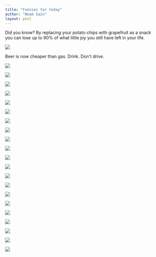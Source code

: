 ```yaml
---
title: "Funnies for today"
author: "Noam Sain"
layout: post
---
```


Did you know? By replacing your potato chips with grapefruit as a snack you can lose up to 90% of what little joy you still have left in your life.

![](/assets/2022/2022-01-funny-01.jpg)

Beer is now cheaper than gas. Drink. Don't drive.

![](/assets/2022/2022-01-funny-02.jpg)

![](/assets/2022/2022-01-funny-03.jpg)

![](/assets/2022/2022-01-funny-04.jpg)

![](/assets/2022/2022-01-funny-05.jpg)

![](/assets/2022/2022-01-funny-06.jpg)

![](/assets/2022/2022-01-funny-07.jpg)

![](/assets/2022/2022-01-funny-08.jpg)

![](/assets/2022/2022-01-funny-09.jpg)

![](/assets/2022/2022-01-funny-10.jpg)

![](/assets/2022/2022-01-funny-11.jpg)

![](/assets/2022/2022-01-funny-12.jpg)

![](/assets/2022/2022-01-funny-13.jpg)

![](/assets/2022/2022-01-funny-14.jpg)

![](/assets/2022/2022-01-funny-15.jpg)

![](/assets/2022/2022-01-funny-16.jpg)

![](/assets/2022/2022-01-funny-17.jpg)

![](/assets/2022/2022-01-funny-18.jpg)

![](/assets/2022/2022-01-funny-19.jpg)

![](/assets/2022/2022-01-funny-20.jpg)

![](/assets/2022/2022-01-funny-21.jpg)

![](/assets/2022/2022-01-funny-22.jpg)
